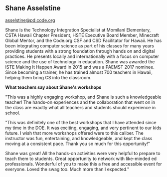 ## Shane Asselstine

[asselstine@pd.code.org](mailto:asselstine@pd.code.org)

Shane is the Technology Integration Specialist at Momilani Elementary, CSTA Hawaii Chapter President, HSTE Executive Board Member, Minecraft Global Mentor, and the Code.org CSF and CSD Facilitator for Hawaii. He has been integrating computer science as part of his classes for many years providing students with a strong foundation through hands on and digital practices. He presents locally and internationally with a focus on computer science and the use of technology in education. Shane was awarded the ISTE Making It Happen Award in 2015 and was a PAEMST 2017 nominee. Since becoming a trainer, he has trained almost 700 teachers in Hawaii, helping them bring CS into the classroom.

**What teachers say about Shane's workshops**

"This was a highly engaging workshop, and Shane is such a knowledgeable teacher! The hands-on experiences and the collaboration that went on in the class are exactly what all teachers and students should experience in school.

"This was definitely one of the best workshops that I have attended since my time in the DOE. It was exciting, engaging, and very pertinent to our kids future. I wish that more workshops offered were to this caliber. The instructor was fun, entertaining, and knowledgeable, and kept the class moving at a consistent pace. Thank you so much for this opportunity!"

Shane was great! All the hands-on activities were very helpful to prepare to teach them to students. Great opportunity to network with like-minded ed professionals. Wonderful of you to make this a free and accessible event for everyone. Loved the swag too. Much more than I expected."
